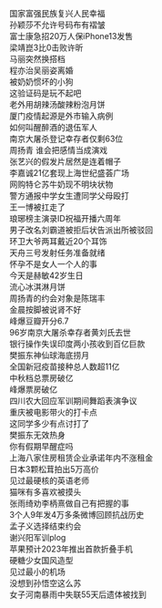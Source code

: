 国家富强民族复兴人民幸福  
孙颖莎不允许号码布有褶皱  
富士康急招20万人保iPhone13发售  
梁靖崑3比0击败许昕  
马丽突然换搭档  
程亦治吴丽姿离婚  
被奶奶惯坏的小狗  
这验证码是玩不起吧  
老外用胡辣汤酸辣粉泡月饼  
厦门疫情起源是外市输入病例  
如何叫醒醉酒的退伍军人  
南京大屠杀登记幸存者仅剩63位  
周扬青 谁会把感情当成演戏  
张艺兴的假发片居然是连着帽子  
李嘉诚21亿套现上海世纪盛荟广场  
网购特仑苏牛奶现不明块状物  
警方通报中学女生遭同学父母殴打  
王一博被扛走了  
琅琊榜主演录ID祝福开播六周年  
男子改名刘霸道被拒后状告派出所被驳回  
环卫大爷两耳戴近20个耳饰  
天舟三号发射任务准备就绪  
怀孕不是女人一个人的事  
今天是赫敏42岁生日  
流心冰淇淋月饼  
周扬青的约会对象是陈瑞丰  
金晨按脚被说肾不好  
峰爆豆瓣开分6.7  
96岁南京大屠杀幸存者黄刘氏去世  
银行操作失误印度两小孩收到百亿巨款  
樊振东神仙球海底捞月  
全国新冠疫苗接种总人数超11亿  
中秋档总票房破亿  
峰爆票房破亿  
四川农大回应军训期间舞蹈表演争议  
重庆被电影带火的打卡点  
这同学多少有点讨打了  
樊振东无效热身  
你有假期早醒症吗  
上海八家住房租赁企业承诺年内不涨租金  
日本3颗松茸拍出5万高价  
见过最硬核的英语老师  
猫咪有多喜欢被摸头  
张雨绮劝李柄熹做自己有把握的事  
3个人9年发4万多条微博回顾抗战历史  
孟子义选择结束约会  
谢兴阳军训plog  
苹果预计2023年推出首款折叠手机  
硬糖少女国风造型  
见过最小的机场  
没想到孙悟空这么苏  
女子河南暴雨中失联55天后遗体被找到  
